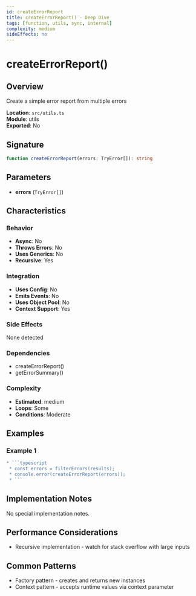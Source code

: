 ```yaml
---
id: createErrorReport
title: createErrorReport() - Deep Dive
tags: [function, utils, sync, internal]
complexity: medium
sideEffects: no
---
```


# createErrorReport()

## Overview
Create a simple error report from multiple errors

**Location**: `src/utils.ts`  
**Module**: utils  
**Exported**: No  

## Signature
```typescript
function createErrorReport(errors: TryError[]): string
```

## Parameters
- **errors** (`TryError[]`)

## Characteristics

### Behavior
- **Async**: No
- **Throws Errors**: No
- **Uses Generics**: No
- **Recursive**: Yes

### Integration
- **Uses Config**: No
- **Emits Events**: No
- **Uses Object Pool**: No
- **Context Support**: Yes

### Side Effects
None detected

### Dependencies
- createErrorReport()
- getErrorSummary()

### Complexity
- **Estimated**: medium
- **Loops**: Some
- **Conditions**: Moderate


## Examples

### Example 1
```typescript
* ```typescript
 * const errors = filterErrors(results);
 * console.error(createErrorReport(errors));
 * ```
```



## Implementation Notes
No special implementation notes.

## Performance Considerations
- Recursive implementation - watch for stack overflow with large inputs

## Common Patterns
- Factory pattern - creates and returns new instances
- Context pattern - accepts runtime values via context parameter
